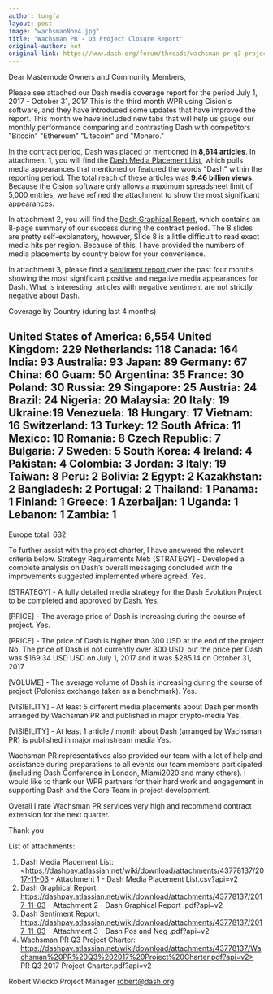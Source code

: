 ```yaml
---
author: tungfa
layout: post
image: "wachsmanNov4.jpg"
title: "Wachsman PR - Q3 Project Closure Report"
original-author: kot 
original-link: https://www.dash.org/forum/threads/wachsman-pr-q3-project-closure-report.17726/#post-144971
---
```


Dear Masternode Owners and Community Members,

Please see attached our Dash media coverage report for the period July 1, 2017 - October 31, 2017 This is the third month WPR using Cision's software, and they have introduced some updates that have improved the report. This month we have included new tabs that will help us gauge our monthly performance comparing and contrasting Dash with competitors "Bitcoin" "Ethereum" "Litecoin" and "Monero."

In the contract period, Dash was placed or mentioned in **8,614 articles**. In attachment 1, you will find the [Dash Media Placement List](https://dashpay.atlassian.net/wiki/download/attachments/43778137/2017-11-03%20-%20Attachment%201%20-%20Dash%20Media%20Placement%20List.csv?api=v2), which pulls media appearances that mentioned or featured the words "Dash" within the reporting period. The total reach of these articles was **9.46 billion views**. Because the Cision software only allows a maximum spreadsheet limit of 5,000 entries, we have refined the attachment to show the most significant appearances.

In attachment 2, you will find the [Dash Graphical Report](https://dashpay.atlassian.net/wiki/download/attachments/43778137/2017-11-03%20-%20Attachment%202%20-%20Dash%20Graphical%20Report%20.pdf?api=v2), which contains an 8-page summary of our success during the contract period. The 8 slides are pretty self-explanatory, however, Slide 8 is a little difficult to read exact media hits per region. Because of this, I have provided the numbers of media placements by country below for your convenience.

In attachment 3, please find a [sentiment report ](https://dashpay.atlassian.net/wiki/download/attachments/43778137/2017-11-03%20-%20Attachment%203%20-%20Dash%20Pos%20and%20Neg%20.pdf?api=v2)over the past four months showing the most significant positive and negative media appearances for Dash. What is interesting, articles with negative sentiment are not strictly negative about Dash.

Coverage by Country (during last 4 months)

United States of America: 6,554
United Kingdom: 229
Netherlands: 118
Canada: 164
India: 93
Australia: 93
Japan: 89
Germany: 67
China: 60
Guam: 50
Argentina: 35
France: 30
Poland: 30
Russia: 29
Singapore: 25
Austria: 24
Brazil: 24
Nigeria: 20
Malaysia: 20
Italy: 19
Ukraine:19
Venezuela: 18
Hungary: 17
Vietnam: 16
Switzerland: 13
Turkey: 12
South Africa: 11
Mexico: 10
Romania: 8
Czech Republic: 7
Bulgaria: 7
Sweden: 5
South Korea: 4
Ireland: 4
Pakistan: 4
Colombia: 3
Jordan: 3
Italy: 19
Taiwan: 8
Peru: 2
Bolivia: 2
Egypt: 2
Kazakhstan: 2
Bangladesh: 2
Portugal: 2
Thailand: 1
Panama: 1
Finland: 1
Greece: 1
Azerbaijan: 1
Uganda: 1
Lebanon: 1
Zambia: 1
----
Europe total: 632

To further assist with the project charter, I have answered the relevant criteria below.
Strategy Requirements Met:
[STRATEGY] - Developed a complete analysis on Dash’s overall messaging concluded with the improvements suggested implemented where agreed.
Yes.

[STRATEGY] - A fully detailed media strategy for the Dash Evolution Project to be completed and approved by Dash.
Yes.

[PRICE] - The average price of Dash is increasing during the course of project.
Yes.

[PRICE] - The price of Dash is higher than 300 USD at the end of the project
No. The price of Dash is not currently over 300 USD, but the price per Dash was $169.34 USD USD on July 1, 2017 and it was $285.14 on October 31, 2017

[VOLUME] - The average volume of Dash is increasing during the course of project (Poloniex exchange taken as a benchmark).
Yes.

[VISIBILITY] - At least 5 different media placements about Dash per month arranged by Wachsman PR and published in major crypto-media
Yes.

[VISIBILITY] - At least 1 article / month about Dash (arranged by Wachsman PR) is published in major mainstream media
Yes.

Wachsman PR representatives also provided our team with a lot of help and assistance during preparations to all events our team members participated (including Dash Conference in London, Miami2020 and many others).
I would like to thank our WPR partners for their hard work and engagement in supporting Dash and the Core Team in project development.

Overall I rate Wachsman PR services very high and recommend contract extension for the next quarter.

Thank you

List of attachments:
1. Dash Media Placement List: <https://dashpay.atlassian.net/wiki/download/attachments/43778137/2017-11-03 - Attachment 1 - Dash Media Placement List.csv?api=v2
2. Dash Graphical Report: https://dashpay.atlassian.net/wiki/download/attachments/43778137/2017-11-03 - Attachment 2 - Dash Graphical Report .pdf?api=v2
3. Dash Sentiment Report: https://dashpay.atlassian.net/wiki/download/attachments/43778137/2017-11-03 - Attachment 3 - Dash Pos and Neg .pdf?api=v2
4. Wachsman PR Q3 Project Charter: https://dashpay.atlassian.net/wiki/download/attachments/43778137/Wachsman%20PR%20Q3%202017%20Project%20Charter.pdf?api=v2> PR Q3 2017 Project Charter.pdf?api=v2


Robert Wiecko
Project Manager
<robert@dash.org>
